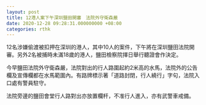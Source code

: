 ```yaml
---
layout: post
title: 12港人案下午深圳鹽田開審　法院外守衛森嚴
date: 2020-12-28 09:28:31.000000000 +08:00
categories: rthk
---
```


12名涉嫌偷渡被扣押在深圳的港人，其中10人的案件，下午將在深圳鹽田法院開審。另外2名被捕時未滿18歲的港人，鹽田檢察院擇日舉行聽證會作決定。

今早鹽田法院外守衛森嚴，法院對出的行人路圍起約2米高的水馬，法院外的公告欄及宣傳欄都在水馬範圍內。有路牌標示著「道路封閉，行人繞行」字句，法院入口處有警員駐守。

法院旁邊的鹽田會堂行人路對出亦放置欄杆，不准行人進入，亦有武警車戒備。
